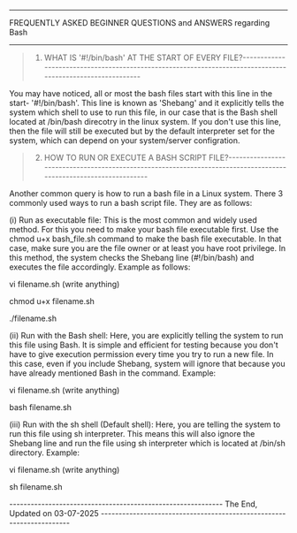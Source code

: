 
--------------------------------------------------------------------------------------------------------------------------------------------------------------------

FREQUENTLY ASKED BEGINNER QUESTIONS and ANSWERS regarding Bash

--------------------------------------------------------------------------------------------------------------------------------------------------------------------



> 1. WHAT IS '#!/bin/bash' AT THE START OF EVERY FILE?-----------------------------------------------------------------------------------------------------------


You may have noticed, all or most the bash files start with this line in the start- '#!/bin/bash'. This line is known as 'Shebang' and it explicitly tells the system which shell to use to run this file, in our case that is the Bash shell located at /bin/bash direcotry in the linux system. If you don't use this line, then the file will still be executed but by the default interpreter set for the system, which can depend on your system/server configration.




> 2. HOW TO RUN OR EXECUTE A BASH SCRIPT FILE?-----------------------------------------------------------------------------------------------------------------


Another common query is how to run a bash file in a Linux system. There 3 commonly used ways to run a bash script file. They are as follows:



(i) Run as executable file: This is the most common and widely used method. For this you need to make your bash file executable first. Use the chmod u+x bash_file.sh command to make the bash file executable. In that case, make sure you are the file owner or at least you have root privilege. In this method, the system checks the Shebang line (#!/bin/bash) and executes the file accordingly. Example as follows:


vi filename.sh (write anything)

chmod u+x filename.sh 

./filename.sh



(ii) Run with the Bash shell: Here, you are explicitly telling the system to run this file using Bash. It is simple and efficient for testing because you don't have to give execution permission every time you try to run a new file. In this case, even if you include Shebang, system will ignore that because you have already mentioned Bash in the command. Example:


vi filename.sh (write anything)

bash filename.sh



(iii) Run with the sh shell (Default shell): Here, you are telling the system to run this file using sh interpreter. This means this will also ignore the Shebang line and run the file using sh interpreter which is located at /bin/sh directory. Example:


vi filename.sh (write anything)

sh filename.sh




------------------------------------------------------------ The End, Updated on 03-07-2025 ---------------------------------------------------------------------
